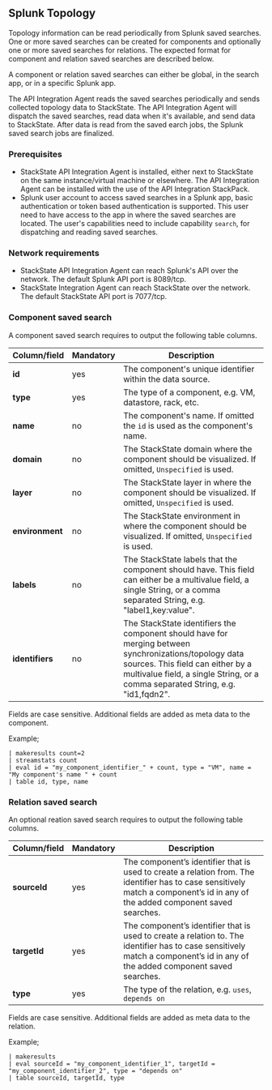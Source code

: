 ## Splunk Topology

Topology information can be read periodically from Splunk saved searches. One or more saved searches can be created for components and optionally one or more saved searches for relations. The expected format for component and relation saved searches are described below. 

A component or relation saved searches can either be global, in the search app, or in a specific Splunk app.

The API Integration Agent reads the saved searches periodically and sends collected topology data to StackState.  The API Integration Agent will dispatch the saved searches, read data when it's available, and send data to StackState. After data is read from the saved earch jobs, the Splunk saved search jobs are finalized.


### Prerequisites

* StackState API Integration Agent is installed, either next to StackState on the same instance/virtual machine or elsewhere. The API Integration Agent can be installed with the use of the API Integration StackPack.
* Splunk user account to access saved searches in a Splunk app, basic authentication or token based authentication is supported. This user need to have access to the app in where the saved searches are located. The user's capabilities need to include capability `search`, for dispatching and reading saved searches.

### Network requirements

* StackState API Integration Agent can reach Splunk's API over the network. The default Splunk API port is 8089/tcp.
* StackState Integration Agent can reach StackState over the network. The default StackState API port is 7077/tcp.


### Component saved search

A component saved search requires to output the following table columns.

| Column/field | Mandatory | Description  |
| ------ | --------- | ----------- |
| **id** | yes |  The component's unique identifier within the data source. |
| **type** | yes | The type of a component, e.g. VM, datastore, rack, etc. |
| **name** | no | The component's name. If omitted the `id` is used as the component's name. |
| **domain** | no | The StackState domain where the component should be visualized. If omitted, `Unspecified` is used. |
| **layer** | no | The StackState layer in where the component should be visualized. If omitted, `Unspecified` is used. |
| **environment** | no | The StackState environment in where the component should be visualized. If omitted, `Unspecified` is used. |
| **labels** | no | The StackState labels that the component should have. This field can either be a multivalue field, a single String, or a comma separated String, e.g. "label1,key:value". |
| **identifiers** | no | The StackState identifiers the component should have for merging between synchronizations/topology data sources. This field can either by a multivalue field, a single String, or a comma separated String, e.g. "id1,fqdn2". |

Fields are case sensitive. Additional fields are added as meta data to the component.


Example;

```
| makeresults count=2
| streamstats count
| eval id = "my_component_identifier_" + count, type = "VM", name = "My component's name " + count 
| table id, type, name
```


### Relation saved search

An optional reation saved search requires to output the following table columns.

| Column/field | Mandatory | Description
| --- | --- | --- |
| **sourceId** | yes | The component’s identifier that is used to create a relation from. The identifier has to case sensitively match a component’s id in any of the added component saved searches. |
| **targetId** | yes | The component’s identifier that is used to create a relation to. The identifier has to case sensitively match a component’s id in any of the added component saved searches. |
| **type** | yes | The type of the relation, e.g. `uses`, `depends on` |

Fields are case sensitive. Additional fields are added as meta data to the relation.

Example;

```
| makeresults
| eval sourceId = "my_component_identifier_1", targetId = "my_component_identifier_2", type = "depends on"
| table sourceId, targetId, type
```
